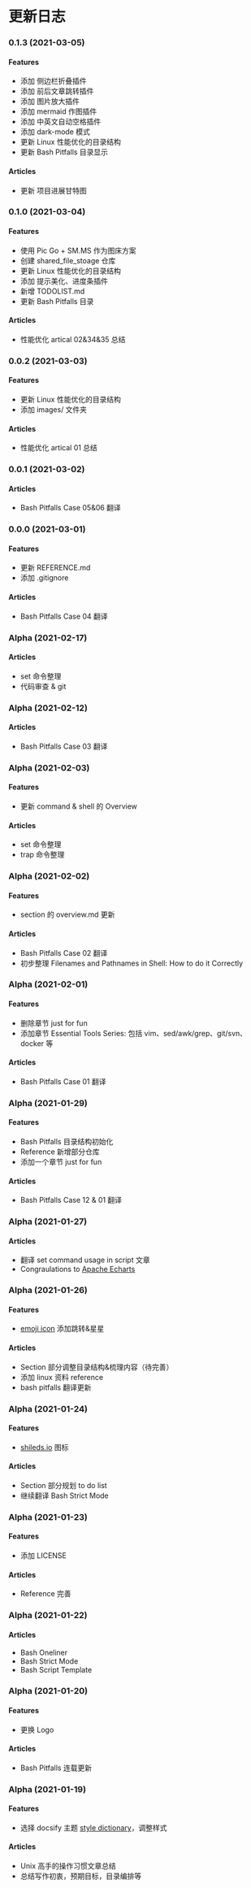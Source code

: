# 更新日志

<!---------------------------------------------------------->
### 0.1.3 (2021-03-05)
#### Features
- 添加 侧边栏折叠插件
- 添加 前后文章跳转插件
- 添加 图片放大插件
- 添加 mermaid 作图插件
- 添加 中英文自动空格插件
- 添加 dark-mode 模式
- 更新 Linux 性能优化的目录结构
- 更新 Bash Pitfalls 目录显示

#### Articles
- 更新 项目进展甘特图

<!---------------------------------------------------------->
### 0.1.0 (2021-03-04)
#### Features
- 使用 Pic Go + SM.MS 作为图床方案
- 创建 shared_file_stoage 仓库
- 更新 Linux 性能优化的目录结构
- 添加 提示美化、进度条插件
- 新增 TODOLIST.md
- 更新 Bash Pitfalls 目录

#### Articles
- 性能优化 artical 02&34&35 总结

<!---------------------------------------------------------->
### 0.0.2 (2021-03-03)
#### Features
- 更新 Linux 性能优化的目录结构
- 添加 images/ 文件夹

#### Articles
- 性能优化 artical 01 总结

<!---------------------------------------------------------->
### 0.0.1 (2021-03-02)

#### Articles
- Bash Pitfalls Case 05&06 翻译

<!---------------------------------------------------------->
### 0.0.0 (2021-03-01)
#### Features
- 更新 REFERENCE.md
- 添加 .gitignore

#### Articles
- Bash Pitfalls Case 04 翻译

<!---------------------------------------------------------->
### Alpha (2021-02-17)

#### Articles
- set 命令整理
- 代码审查 & git

<!---------------------------------------------------------->
### Alpha (2021-02-12)

#### Articles
- Bash Pitfalls Case 03 翻译

<!---------------------------------------------------------->
### Alpha (2021-02-03)
#### Features
- 更新 command & shell 的 Overview

#### Articles
- set 命令整理
- trap 命令整理

<!---------------------------------------------------------->
### Alpha (2021-02-02)
#### Features
- section 的 overview.md 更新

#### Articles
- Bash Pitfalls Case 02 翻译
- 初步整理 Filenames and Pathnames in Shell: How to do it Correctly

<!---------------------------------------------------------->
### Alpha (2021-02-01)
#### Features
- 删除章节 just for fun
- 添加章节 Essential Tools Series: 包括 vim、sed/awk/grep、git/svn、docker 等

#### Articles
- Bash Pitfalls Case 01 翻译

<!---------------------------------------------------------->
### Alpha (2021-01-29)
#### Features
- Bash Pitfalls 目录结构初始化
- Reference 新增部分仓库
- 添加一个章节 just for fun

#### Articles
- Bash Pitfalls Case 12 & 01 翻译

<!---------------------------------------------------------->
### Alpha (2021-01-27)
#### Articles
- 翻译 set command usage in script 文章
- Congraulations to [Apache Echarts](https://github.com/apache/echarts) 

<!---------------------------------------------------------->
### Alpha (2021-01-26)
#### Features
- [emoji icon](https://bj.96weixin.com/tools/symbol) 添加跳转&星星

#### Articles
- Section 部分调整目录结构&梳理内容（待完善）
- 添加 linux 资料 reference
- bash pitfalls 翻译更新

<!---------------------------------------------------------->
### Alpha (2021-01-24)
#### Features
- [shileds.io](https://shields.io/) 图标

#### Articles
- Section 部分规划 to do list
- 继续翻译 Bash Strict Mode

<!---------------------------------------------------------->
### Alpha (2021-01-23)
#### Features
- 添加 LICENSE

#### Articles
- Reference 完善

<!---------------------------------------------------------->
### Alpha (2021-01-22)
#### Articles
- Bash Oneliner
- Bash Strict Mode
- Bash Script Template

<!---------------------------------------------------------->
### Alpha (2021-01-20)
#### Features
- 更换 Logo

#### Articles
- Bash Pitfalls 连载更新

<!---------------------------------------------------------->
### Alpha (2021-01-19)
#### Features
- 选择 docsify 主题 [style dictionary](https://amzn.github.io/style-dictionary/#/)，调整样式

#### Articles
- Unix 高手的操作习惯文章总结
- 总结写作初衷，预期目标，目录编排等

<!---------------------------------------------------------->
<!-- ### Version (yyyy-mm-dd)
#### Features
- xxx

#### Articles
- yyy
 -->